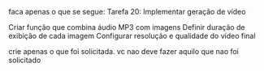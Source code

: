 faca apenas o que se segue:
Tarefa 20: Implementar geração de vídeo

Criar função que combina áudio MP3 com imagens
Definir duração de exibição de cada imagem
Configurar resolução e qualidade do vídeo final

crie apenas o que foi solicitada. vc nao deve fazer aquilo que nao foi solicitado
